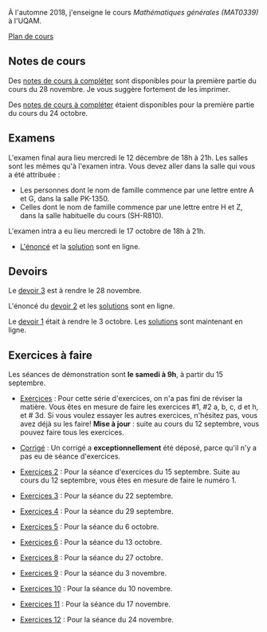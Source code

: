 À l'automne 2018, j'enseigne le cours _Mathématiques générales (MAT0339)_ à l'UQAM.

[Plan de cours](MAT0339-A18-plan_de_cours.pdf)

## Notes de cours

Des [notes de cours à compléter](Notes_trouees13.pdf) sont disponibles pour la première partie du cours du 28 novembre. Je vous suggère fortement de les imprimer.

Des [notes de cours à compléter](Notes_trouees8.pdf) étaient disponibles pour la première partie du cours du 24 octobre.

## Examens

L'examen final aura lieu mercredi le 12 décembre de 18h à 21h.
Les salles sont les mêmes qu'à l'examen intra. Vous devez aller dans la salle qui vous a été attribuée :

  *   Les personnes dont le nom de famille commence par une lettre entre A et G, dans la salle PK-1350.
  *   Celles dont le nom de famille commence par une lettre entre H et Z, dans la salle habituelle du cours (SH-R810).

L'examen intra a eu lieu mercredi le 17 octobre de 18h à 21h.
* [L'énoncé](Examen1.pdf) et la [solution](Examen1-solutions.pdf) sont en ligne.

## Devoirs

Le [devoir 3](Devoir3.pdf) est à rendre le 28 novembre.

L'énoncé du [devoir 2](Devoir2.pdf) et les [solutions](Devoir2-solutions.pdf) sont en ligne.

Le [devoir 1](Devoir1.pdf) était à rendre le 3 octobre. Les [solutions](Devoir1-solutions.pdf) sont maintenant en ligne.

## Exercices à faire
Les séances de démonstration sont  **le samedi à 9h**, à partir du 15 septembre.

* [Exercices](Exercices1.pdf) : Pour cette série d'exercices, on n'a pas fini de réviser la matière. Vous êtes en mesure de faire les exercices #1, #2 a, b, c, d et h, et # 3d. Si vous voulez essayer les autres exercices, n'hésitez pas, vous avez déjà su les faire! **Mise à jour** : suite au cours du 12 septembre, vous pouvez faire tous les exercices.
* [Corrigé](Exercices1-corrige.pdf) : Un corrigé a **exceptionnellement** été déposé, parce qu'il n'y a pas eu de séance d'exercices.

* [Exercices 2](Exercices2.pdf) : Pour la séance d'exercices du 15 septembre. Suite au cours du 12 septembre, vous êtes en mesure de faire le numéro 1.
* [Exercices 3](Exercices3.pdf) : Pour la séance du 22 septembre.
* [Exercices 4](Exercices4.pdf) : Pour la séance du 29 septembre.
* [Exercices 5](Exercices5.pdf) : Pour la séance du 6 octobre.
* [Exercices 6](Exercices6.pdf) : Pour la séance du 13 octobre.
* [Exercices 8](Exercices8.pdf) : Pour la séance du 27 octobre.
* [Exercices 9](Exercices9.pdf) : Pour la séance du 3 novembre.
* [Exercices 10](Exercices10.pdf) : Pour la séance du 10 novembre.
* [Exercices 11](Exercices11.pdf) : Pour la séance du 17 novembre.
* [Exercices 12](Exercices12.pdf) : Pour la séance du 24 novembre.

